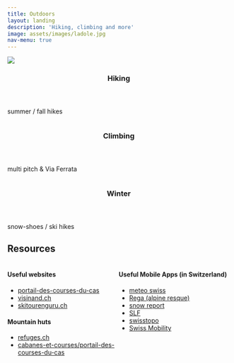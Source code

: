 ```yaml
---
title: Outdoors
layout: landing
description: 'Hiking, climbing and more'
image: assets/images/ladole.jpg
nav-menu: true
---
```



<!-- Main -->
<div id="main">



<!-- Two -->
<section id="one" class="spotlights">
	<section>
		<a href="summer_outings.html" class="image" title="from the summit of 'La Breya'">
			<img src="{{ site.baseurl }}{% link assets/images/champex_lac_hike.jpg %}" data-position="center center" />
		</a>
		<div class="content">
			<div class="inner">
				<header class="major">
					<h3>Hiking</h3></header>
				<p>summer / fall hikes</p>
			</div>
		</div>
	</section>
	<section>
		<a href="climbs.html" class="image" title="belaying my friend Maxime in 'Bravo Lapp'">
			<img src="{{ site.baseurl }}{% link assets/images/belaying.png %}" alt="" data-position="top center" />
		</a>
		<div class="content">
			<div class="inner">
				<header class="major">
					<h3>Climbing</h3>
				</header>
				<p>multi pitch & Via Ferrata</p>
			</div>
		</div>
	</section>
	<section>
		<a href="winter_outings.html" class="image" title="little hike in 'Les Pleiades'">
			<img src="{{ site.baseurl }}{% link assets/images/lespleiades.jpg %}" alt="" data-position="25% 25%" />
		</a>
		<div class="content">
			<div class="inner">
				<header class="major">
					<h3>Winter</h3>
				</header>
				<p>snow-shoes / ski hikes</p>
			</div>
		</div>
	</section>
</section>

<!-- Three -->
<!-- <section id="three">
	<div class="inner">
		<header class="major">
			<h2>Massa libero</h2>
		</header>
		<p>Nullam et orci eu lorem consequat tincidunt vivamus et sagittis libero. Mauris aliquet magna magna sed nunc rhoncus pharetra. Pellentesque condimentum sem. In efficitur ligula tate urna. Maecenas laoreet massa vel lacinia pellentesque lorem ipsum dolor. Nullam et orci eu lorem consequat tincidunt. Vivamus et sagittis libero. Mauris aliquet magna magna sed nunc rhoncus amet pharetra et feugiat tempus.</p>
		<ul class="actions">
			<li><a href="generic.html" class="button next">Get Started</a></li>
		</ul>
	</div>
</section> -->


<!-- One -->
<section id="two">
	<div class="inner">
		<!-- <header class="major"> -->
		<h2>Resources</h2>
		<!-- </header> -->
		<div style="float: left; width: 50%;">
			<h4>Useful websites</h4>
			<ul> 
				<li><a href="https://www.sac-cas.ch/fr/cabanes-et-courses/portail-des-courses-du-cas/">portail-des-courses-du-cas</a></li>
				<li><a href="http://visinand.ch/">visinand.ch</a></li>
				<li><a href="http://www.skitourenguru.ch/">skitourenguru.ch</a></li>
			</ul>
			<h4>Mountain huts</h4>
			<ul>
				<li><a href="https://www.refuges.ch/">refuges.ch</a></li>
				<li><a href="https://www.sac-cas.ch/fr/cabanes-et-courses/portail-des-courses-du-cas/">cabanes-et-courses/portail-des-courses-du-cas</a></li>
			</ul>
		</div>
		<div style="float: left; width: 50%;">
			<h4>Useful Mobile Apps (in Switzerland)</h4>
				<ul>
					<li><a href="https://play.google.com/store/apps/details?id=ch.admin.meteoswiss">meteo swiss</a></li>
					<li><a href="https://play.google.com/store/apps/details?id=ch.rega.Rega">Rega (alpine resque)</a></li>
					<li><a href="https://play.google.com/store/apps/details?id=com.SnowReport.screens">snow report</a></li>
					<li><a href="https://play.google.com/store/apps/details?id=ch.slf.whiteriskmobile">SLF</a></li>
					<li><a href="https://play.google.com/store/apps/details?id=ch.admin.swisstopo">swisstopo</a></li>
					<li><a href="https://play.google.com/store/apps/details?id=ch.schweizmobil">Swiss Mobility</a></li>
				</ul>
		</div>
	</div>
</section>

</div>

